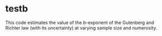 # testb

This code estimates the value of the b-exponent of the Gutenberg and Richter law (with its uncertainty) at varying sample size and numerosity.
